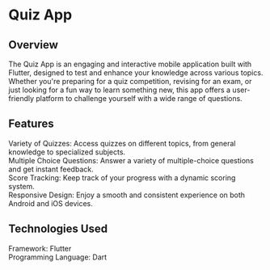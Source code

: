 # Quiz App

## Overview
The Quiz App is an engaging and interactive mobile application built with Flutter, designed to test and enhance your knowledge across various topics. Whether you're preparing for a quiz competition, revising for an exam, or just looking for a fun way to learn something new, this app offers a user-friendly platform to challenge yourself with a wide range of questions.

## Features
Variety of Quizzes: Access quizzes on different topics, from general knowledge to specialized subjects.<br>
Multiple Choice Questions: Answer a variety of multiple-choice questions and get instant feedback.<br>
Score Tracking: Keep track of your progress with a dynamic scoring system.<br>
Responsive Design: Enjoy a smooth and consistent experience on both Android and iOS devices.<br>

## Technologies Used
Framework: Flutter<br>
Programming Language: Dart<br>
